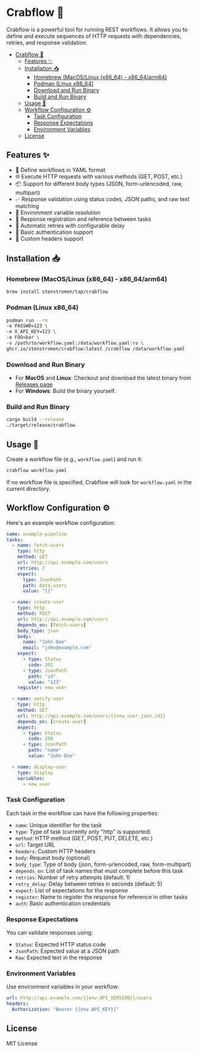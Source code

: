 # Crabflow 🦀

Crabflow is a powerful tool for running REST workflows. It allows you to define and execute sequences of HTTP requests with dependencies, retries, and response validation.

- [Crabflow 🦀](#crabflow-)
  - [Features ✨](#features-)
  - [Installation 📥](#installation-)
    - [Homebrew (MacOS/Linux (x86\_64) - x86\_64/arm64)](#homebrew-macoslinux-x86_64---x86_64arm64)
    - [Podman (Linux x86\_64)](#podman-linux-x86_64)
    - [Download and Run Binary](#download-and-run-binary)
    - [Build and Run Binary](#build-and-run-binary)
  - [Usage 🚀](#usage-)
  - [Workflow Configuration ⚙️](#workflow-configuration-️)
    - [Task Configuration](#task-configuration)
    - [Response Expectations](#response-expectations)
    - [Environment Variables](#environment-variables)
  - [License](#license)

## Features ✨

- 📝 Define workflows in YAML format
- 🌐 Execute HTTP requests with various methods (GET, POST, etc.)
- 📦 Support for different body types (JSON, form-urlencoded, raw, multipart)
- ✅ Response validation using status codes, JSON paths, and raw text matching
- 🔧 Environment variable resolution
- 🔄 Response registration and reference between tasks
- 🔁 Automatic retries with configurable delay
- 🔐 Basic authentication support
- 🎯 Custom headers support

## Installation 📥

### Homebrew (MacOS/Linux (x86_64) - x86_64/arm64)

```bash
brew install stenstromen/tap/crabflow
```

### Podman (Linux x86_64)

```bash
podman run --rm 
-e PASSWD=123 \
-e X_API_KEY=123 \
-e FOO=bar \
-v /path/to/workflow.yaml:/data/workflow.yaml:ro \
ghcr.io/stenstromen/crabflow:latest /crabflow /data/workflow.yaml
```

### Download and Run Binary

- For **MacOS** and **Linux**: Checkout and download the latest binary from [Releases page](https://github.com/Stenstromen/crabflow/releases/latest/)
- For **Windows**: Build the binary yourself.

### Build and Run Binary

```bash
cargo build --release
./target/release/crabflow
```

## Usage 🚀

Create a workflow file (e.g., `workflow.yaml`) and run it:

```bash
crabflow workflow.yaml
```

If no workflow file is specified, Crabflow will look for `workflow.yaml` in the current directory.

## Workflow Configuration ⚙️

Here's an example workflow configuration:

```yaml
name: example-pipeline
tasks:
  - name: fetch-users
    type: http
    method: GET
    url: http://api.example.com/users
    retries: 2
    expect:
      type: JsonPath
      path: data.users
      value: "[]"

  - name: create-user
    type: http
    method: POST
    url: http://api.example.com/users
    depends_on: [fetch-users]
    body_type: json
    body:
      name: "John Doe"
      email: "john@example.com"
    expect:
      - type: Status
        code: 201
      - type: JsonPath
        path: "id"
        value: "123"
    register: new_user

  - name: verify-user
    type: http
    method: GET
    url: http://api.example.com/users/{{new_user.json.id}}
    depends_on: [create-user]
    expect:
      - type: Status
        code: 200
      - type: JsonPath
        path: "name"
        value: "John Doe"

  - name: display-user
    type: display
    variables:
      - new_user
```

### Task Configuration

Each task in the workflow can have the following properties:

- `name`: Unique identifier for the task
- `type`: Type of task (currently only "http" is supported)
- `method`: HTTP method (GET, POST, PUT, DELETE, etc.)
- `url`: Target URL
- `headers`: Custom HTTP headers
- `body`: Request body (optional)
- `body_type`: Type of body (json, form-urlencoded, raw, form-multipart)
- `depends_on`: List of task names that must complete before this task
- `retries`: Number of retry attempts (default: 1)
- `retry_delay`: Delay between retries in seconds (default: 5)
- `expect`: List of expectations for the response
- `register`: Name to register the response for reference in other tasks
- `auth`: Basic authentication credentials

### Response Expectations

You can validate responses using:

- `Status`: Expected HTTP status code
- `JsonPath`: Expected value at a JSON path
- `Raw`: Expected text in the response

### Environment Variables

Use environment variables in your workflow:

```yaml
url: http://api.example.com/{{env.API_VERSION}}/users
headers:
  Authorization: "Bearer {{env.API_KEY}}"
```

## License

MIT License
